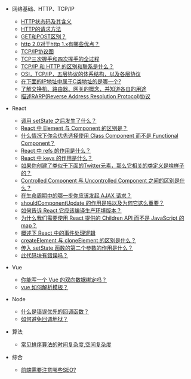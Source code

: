 * 网络基础、HTTP、TCP/IP
  * [HTTP状态码及其含义](basic.md)
  * [HTTP的请求方法](http-request.md)
  * [<span></span>GET和POST区别？](http-get-post.md)
  * [http 2.0对于http 1.x有哪些优点？](http/http-1.md)
  * [TCP/IP协议图](http/tcp-ip-1.md)
  * [TCP三次握手和四次挥手的全过程](http/http-3.md)
  * [TCP/IP 和 HTTP 的区别和联系是什么？](http/http-2.md)
  * [OSI，TCP/IP，五层协议的体系结构，以及各层协议](http/http-bas.md)
  * [在下面的IP地址中属于C类地址的是哪一个?](http/http-4.md)
  * [了解交换机、路由器、网关的概念，并知道各自的用途](http/http-5.md)
  * [描述RARP(Reverse Address Resolution Protocol)协议](http/http-6.md)
  
* React
  * [调用 setState 之后发生了什么？](react/re-1.md)
  * [React 中 Element 与 Component 的区别是？](react/re-2.md)
  * [什么情况下你会优先选择使用 Class Component 而不是 Functional Component？](react/re-3.md)
  * [React 中 refs 的作用是什么？](react/re-4.md)
  * [React 中 keys 的作用是什么？](react/re-5.md)
  * [如果你创建了类似于下面的Twitter元素，那么它相关的类定义是啥样子的？](react/re-6.md)
  * [Controlled Component 与 Uncontrolled Component 之间的区别是什么？](react/re-7.md)
  * [在生命周期中的哪一步你应该发起 AJAX 请求？](react/re-8.md)
  * [shouldComponentUpdate 的作用是啥以及为何它这么重要？](react/re-9.md)
  * [如何告诉 React 它应该编译生产环境版本？](react/re-10.md)
  * [为什么我们需要使用 React 提供的 Children API 而不是 JavaScript 的 map？](react/re-11.md)
  * [概述下 React 中的事件处理逻辑](react/re-12.md)
  * [createElement 与 cloneElement 的区别是什么？](react/re-13.md)
  * [传入 setState 函数的第二个参数的作用是什么？](react/re-14.md)
  * [此代码块有错误吗？](react/re-15.md)    

* Vue
  * [你能写一个 Vue 的双向数据绑定吗？](vue/v-1.md)
  * [vue 如何解析模板？](vue/temp.md)

* Node
  * [什么是错误优先的回调函数？](node/n-1.md)
  * [如何避免回调地狱？](node/n-2.md)

* 算法
  * [<span></span>常见排序算法的时间复杂度,空间复杂度](algorithm-1.md)

* 综合
  * [<span></span>前端需要注意哪些SEO?](inv-1.md)  